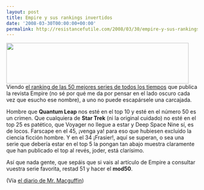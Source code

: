 ```yaml
---
layout: post
title: Empire y sus rankings invertidos
date: '2008-03-30T00:00:00+00:00'
permalink: http://resistancefutile.com/2008/03/30/empire-y-sus-rankings-invertidos/
---
```

<img src="http://resistancefutile.com/wp-content/zz5642373c.png" alt="" title="Empire y sus rankings" width="480" height="107" class="centro_borde" />
Viendo <a href="http://www.empireonline.com/50greatesttv/default.asp?tv=50">el ranking de las 50 mejores series de todos los tiempos</a> que publica la revista Empire (no sé por qué me da por pensar en el lado oscuro cada vez que esucho ese nombre), a uno no puede escapársele una carcajada. 

Hombre que <strong>Quantum Leap</strong> nos esté en el top 10 y esté en el número 50 es un crimen. Que cualquiera de <strong>Star Trek</strong> (ni la original cuidado) no esté en el top 25 es patético, que Voyager no llegue a estar y Deep Space Nine sí, es de locos. Farscape en el 45, ¡venga ya! para eso que hubiesen excluido la ciencia ficción hombre. Y en el 34 ¡Frasier!, aquí se superan, o sea una serie que debería estar en el top 5 la pongan tan abajo muestra claramente que han publicado el top al revés, joder, está clarísimo.

Así que nada gente, que sepáis que si vais al artículo de Empire a consultar vuestra serie favorita, restad 51 y hacer el <strong>mod50</strong>. 

(Vía <a href="http://mrmacguffin.blogspot.com/2008/03/50-series.html">el diario de Mr. Macguffin</a>)
